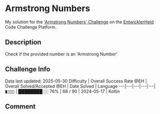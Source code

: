 # Armstrong Numbers

My solution for the ['Armstrong Numbers' Challenge](https://platform.entwicklerheld.de/challenge/armstrong-numbers?technology=Kotlin) on the [EntwicklerHeld](https://platform.entwicklerheld.de/) Code Challenge Platform.

## Description
Check if the provided number is an 'Armstrong Number'

## Challenge Info
Data last updated: 2025-05-30
Difficulty | Overall Success Rate @EH | Overall Solved/Accepted @EH | Date Solved | Language
---|---|---|---|---|
▮▯▯▯ | ████████░░ 76% | 68 / 90 | 2024-05-17 | Kotlin

## Comment
